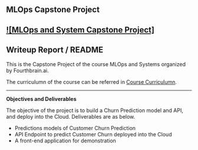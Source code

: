 ## MLOps Capstone Project
[![MLOps and System Capstone Project]](https://www.fourthbrain.ai)
---

## Writeup Report / README

This is the Capstone Project of the course MLOps and Systems organized by Fourthbrain.ai.

The curriculumn of the course can be referred in [Course Curriculumn](https://www.fourthbrain.ai/curriculum#mlops-curriculum).

---

**Objectives and Deliverables**

The objective of the project is to build a Churn Prediction model and API, and deploy into the Cloud. Deliverables are as below.

* Predictions models of Customer Churn Prediction
* API Endpoint to predict Customer Churn deployed into the Cloud
* A front-end application for demonstration
